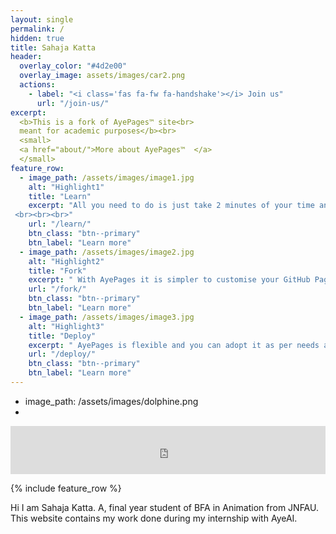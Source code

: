 ```yaml
---
layout: single
permalink: /
hidden: true
title: Sahaja Katta 
header:
  overlay_color: "#4d2e00"
  overlay_image: assets/images/car2.png
  actions:
    - label: "<i class='fas fa-fw fa-handshake'></i> Join us"
      url: "/join-us/"
excerpt:
  <b>This is a fork of AyePages™ site<br>
  meant for academic purposes</b><br>
  <small>
  <a href="about/">More about AyePages™  </a>
  </small>
feature_row:
  - image_path: /assets/images/image1.jpg
    alt: "Highlight1"
    title: "Learn"
    excerpt: "All you need to do is just take 2 minutes of your time and that's all for a fork. Ofcourse, a bit longer to learn, try out a free course [here](https://ayeai.xyz/site/courses/github-pages-site-in-2-minutes-with-ayepages/)
 <br><br><br>"
    url: "/learn/"
    btn_class: "btn--primary"
    btn_label: "Learn more"
  - image_path: /assets/images/image2.jpg
    alt: "Highlight2"
    title: "Fork"
    excerpt: " With AyePages it is simpler to customise your GitHub Pages site as per your choice, just a fork would serve the purpose<br><br><br>"
    url: "/fork/"
    btn_class: "btn--primary"
    btn_label: "Learn more"
  - image_path: /assets/images/image3.jpg
    alt: "Highlight3"
    title: "Deploy"
    excerpt: " AyePages is flexible and you can adopt it as per needs and choices. You may use it as blog, personal profile, information site and it's your choice!<br><br><br>"
    url: "/deploy/"
    btn_class: "btn--primary"
    btn_label: "Learn more"      
---
```

- image_path: /assets/images/dolphine.png
- 
<iframe allowfullscreen="false" frameborder="0" mozallowfullscreen="false" src="https://docs.google.com/presentation/d/e/2PACX-1vT5K9ijpA0fuuS4OJTQMwoMaQrZm5dMCXisLRBgVzxQ7I5312_uHAqZvvJIA_5KRrG02t45MotrTj_a/embed?start=true&loop=true&delayms=300&rm=minimal" webkitallowfullscreen="false" width="100%" height="77"></iframe>

{% include feature_row %}

Hi I am Sahaja Katta. A, final year student of BFA in Animation from JNFAU.
This website contains my work done during my internship with AyeAI.


